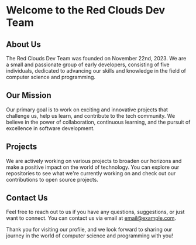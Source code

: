 # Welcome to the Red Clouds Dev Team

## About Us

The Red Clouds Dev Team was founded on November 22nd, 2023. We are a small and passionate group of early developers, consisting of five individuals, dedicated to advancing our skills and knowledge in the field of computer science and programming.

## Our Mission

Our primary goal is to work on exciting and innovative projects that challenge us, help us learn, and contribute to the tech community. We believe in the power of collaboration, continuous learning, and the pursuit of excellence in software development.

## Projects

We are actively working on various projects to broaden our horizons and make a positive impact on the world of technology. You can explore our repositories to see what we're currently working on and check out our contributions to open source projects.

## Contact Us

Feel free to reach out to us if you have any questions, suggestions, or just want to connect. You can contact us via email at [email@example.com](mailto:redclouds727@gmail.com).

Thank you for visiting our profile, and we look forward to sharing our journey in the world of computer science and programming with you!
